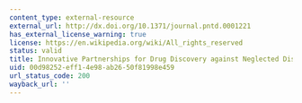 ```yaml
---
content_type: external-resource
external_url: http://dx.doi.org/10.1371/journal.pntd.0001221
has_external_license_warning: true
license: https://en.wikipedia.org/wiki/All_rights_reserved
status: valid
title: Innovative Partnerships for Drug Discovery against Neglected Diseases
uid: 00d98252-eff1-4e98-ab26-50f81998e459
url_status_code: 200
wayback_url: ''
---
```

